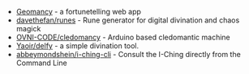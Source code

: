 * [Geomancy](https://github.com/AppGodOrg/Geomancy) - a fortunetelling web app
* [davethefan/runes](https://github.com/davethefan/runes) - Rune generator for digital divination and chaos magick
* [OVNI-CODE/cledomancy](https://github.com/OVNI-CODE/cledomancy) - Arduino based cledomantic machine
* [Yaoir/delfy](https://github.com/Yaoir/delfy) - a simple divination tool.
* [abbeymondshein/i-ching-cli](https://github.com/abbeymondshein/i-ching-cli) - Consult the I-Ching directly from the Command Line
